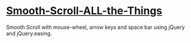 [Smooth-Scroll-ALL-the-Things](https://github.com/eustasy/Smooth-Scroll-ALL-the-Things)
============================

Smooth Scroll with mouse-wheel, arrow keys and space bar using jQuery and jQuery.easing.